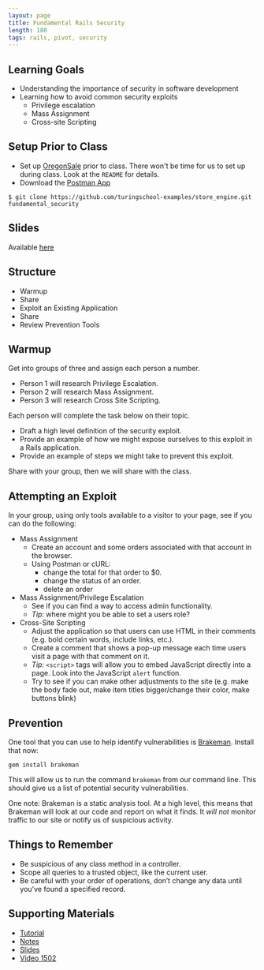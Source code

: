 ```yaml
---
layout: page
title: Fundamental Rails Security
length: 180
tags: rails, pivot, security
---
```


## Learning Goals

* Understanding the importance of security in software development
* Learning how to avoid common security exploits
    * Privilege escalation
    * Mass Assignment
    * Cross-site Scripting

## Setup Prior to Class

* Set up [OregonSale](https://github.com/turingschool-examples/store_engine) prior to class. There won't be time for us to set up during class. Look at the `README` for details.
* Download the [Postman App](https://www.getpostman.com/)

`$ git clone https://github.com/turingschool-examples/store_engine.git fundamental_security`

## Slides

Available [here](../slides/fundamental_rails_security)

## Structure

* Warmup
* Share
* Exploit an Existing Application
* Share
* Review Prevention Tools

## Warmup

Get into groups of three and assign each person a number.

* Person 1 will research Privilege Escalation.
* Person 2 will research Mass Assignment.
* Person 3 will research Cross Site Scripting.

Each person will complete the task below on their topic.

* Draft a high level definition of the security exploit.
* Provide an example of how we might expose ourselves to this exploit in a Rails application.
* Provide an example of steps we might take to prevent this exploit.

Share with your group, then we will share with the class.

## Attempting an Exploit

In your group, using only tools available to a visitor to your page, see if you can do the following:

* Mass Assignment
    * Create an account and some orders associated with that account in the browser.
    * Using Postman or cURL:
        * change the total for that order to $0.
        * change the status of an order.
        * delete an order
* Mass Assignment/Privilege Escalation
    * See if you can find a way to access admin functionality.
    * *Tip:* where might you be able to set a users role?
* Cross-Site Scripting
    * Adjust the application so that users can use HTML in their comments (e.g. bold certain words, include links, etc.).
    * Create a comment that shows a pop-up message each time users visit a page with that comment on it.
    * *Tip:* `<script>` tags will allow you to embed JavaScript directly into a page. Look into the JavaScript `alert` function.
    * Try to see if you can make other adjustments to the site (e.g. make the body fade out, make item titles bigger/change their color, make buttons blink)

## Prevention

One tool that you can use to help identify vulnerabilities is [Brakeman](https://github.com/presidentbeef/brakeman). Install that now:

```
gem install brakeman
```

This will allow us to run the command `brakeman` from our command line. This should give us a list of potential security vulnerabilities.

One note: Brakeman is a static analysis tool. At a high level, this means that Brakeman will look at our code and report on what it finds. It *will not* monitor traffic to our site or notify us of suspicious activity.

## Things to Remember

* Be suspicious of any class method in a controller.
* Scope all queries to a trusted object, like the current user.
* Be careful with your order of operations, don’t change any data until you've found a specified record.

## Supporting Materials

* [Tutorial](http://tutorials.jumpstartlab.com/topics/architecture/fundamental_security.html)
* [Notes](https://drive.google.com/open?id=0B4C6lfVKu-E7V2F1SzRlQl8wRUk)
* [Slides](https://drive.google.com/open?id=0B4C6lfVKu-E7UGxzdHYyNFBFTVU)
* [Video 1502](https://vimeo.com/129022094)

